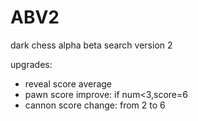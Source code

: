 # ABV2
dark chess alpha beta search version 2  
   
upgrades:  
*  reveal score average  
*  pawn score improve: if num<3,score=6  
*  cannon score change: from 2 to 6  
